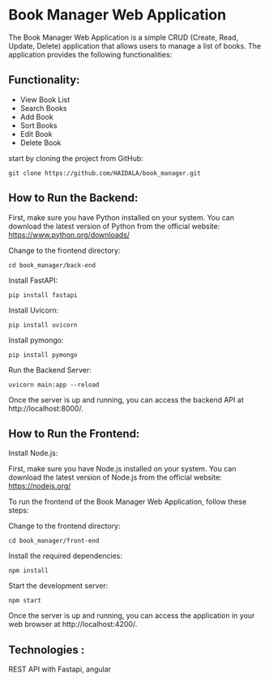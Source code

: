 # Book Manager Web Application

The Book Manager Web Application is a simple CRUD (Create, Read, Update, Delete) application that allows users to manage a list of books. The application provides the following functionalities:

## Functionality:
- View Book List
- Search Books
- Add Book
- Sort Books
- Edit Book
- Delete Book

start by cloning the project from GitHub:

```git clone https://github.com/HAIDALA/book_manager.git```

## How to Run the Backend:

First, make sure you have Python installed on your system. You can download the latest version of Python from the official website: https://www.python.org/downloads/


Change to the frontend directory:

```cd book_manager/back-end```

Install FastAPI:

```pip install fastapi```

Install Uvicorn:

```pip install uvicorn```

Install pymongo:

```pip install pymongo```

Run the Backend Server:

```uvicorn main:app --reload```


Once the server is up and running, you can access the backend API at http://localhost:8000/. 

## How to Run the Frontend:

Install Node.js:

First, make sure you have Node.js installed on your system. You can download the latest version of Node.js from the official website: https://nodejs.org/

To run the frontend of the Book Manager Web Application, follow these steps:

Change to the frontend directory:

```cd book_manager/front-end```

Install the required dependencies:

```npm install```

Start the development server:

```npm start```

Once the server is up and running, you can access the application in your web browser at http://localhost:4200/.


## Technologies : 

REST API with Fastapi, angular





